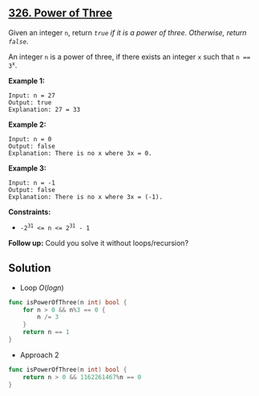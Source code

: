 ## [326. Power of Three](https://leetcode.com/problems/power-of-three/)


Given an integer `n`, return _`true` if it is a power of three. Otherwise, return `false`_.

An integer `n` is a power of three, if there exists an integer `x` such that <code>n == 3<sup>x</sup></code>.

**Example 1:**

```
Input: n = 27
Output: true
Explanation: 27 = 33
```

**Example 2:**

```
Input: n = 0
Output: false
Explanation: There is no x where 3x = 0.
```

**Example 3:**

```
Input: n = -1
Output: false
Explanation: There is no x where 3x = (-1).
```

**Constraints:**

*   <code>-2<sup>31</sup> <= n <= 2<sup>31</sup> - 1</code>

**Follow up:** Could you solve it without loops/recursion?



## Solution

- Loop	$O(logn)$ 

```go
func isPowerOfThree(n int) bool {
    for n > 0 && n%3 == 0 {
        n /= 3
    }
    return n == 1
}
```



- Approach 2

```go
func isPowerOfThree(n int) bool {
    return n > 0 && 1162261467%n == 0
}
```

